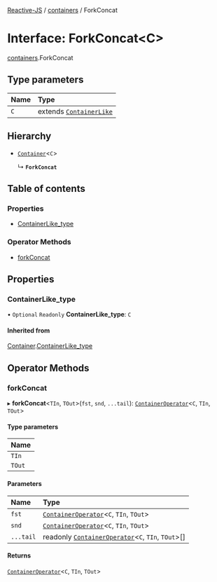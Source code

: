 [Reactive-JS](../README.md) / [containers](../modules/containers.md) / ForkConcat

# Interface: ForkConcat<C\>

[containers](../modules/containers.md).ForkConcat

## Type parameters

| Name | Type |
| :------ | :------ |
| `C` | extends [`ContainerLike`](containers.ContainerLike.md) |

## Hierarchy

- [`Container`](containers.Container.md)<`C`\>

  ↳ **`ForkConcat`**

## Table of contents

### Properties

- [ContainerLike\_type](containers.ForkConcat.md#containerlike_type)

### Operator Methods

- [forkConcat](containers.ForkConcat.md#forkconcat)

## Properties

### ContainerLike\_type

• `Optional` `Readonly` **ContainerLike\_type**: `C`

#### Inherited from

[Container](containers.Container.md).[ContainerLike_type](containers.Container.md#containerlike_type)

## Operator Methods

### forkConcat

▸ **forkConcat**<`TIn`, `TOut`\>(`fst`, `snd`, `...tail`): [`ContainerOperator`](../modules/containers.md#containeroperator)<`C`, `TIn`, `TOut`\>

#### Type parameters

| Name |
| :------ |
| `TIn` |
| `TOut` |

#### Parameters

| Name | Type |
| :------ | :------ |
| `fst` | [`ContainerOperator`](../modules/containers.md#containeroperator)<`C`, `TIn`, `TOut`\> |
| `snd` | [`ContainerOperator`](../modules/containers.md#containeroperator)<`C`, `TIn`, `TOut`\> |
| `...tail` | readonly [`ContainerOperator`](../modules/containers.md#containeroperator)<`C`, `TIn`, `TOut`\>[] |

#### Returns

[`ContainerOperator`](../modules/containers.md#containeroperator)<`C`, `TIn`, `TOut`\>
